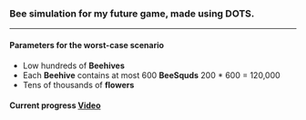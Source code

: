### Bee simulation for my future game, made using DOTS.
---
#### Parameters for the worst-case scenario
- Low hundreds of **Beehives**
- Each **Beehive** contains at most 600 **BeeSquds** 200 * 600 = 120,000
- Tens of thousands of **flowers**

#### Current progress [Video](https://drive.google.com/file/d/1bq-SmcCIniz6yKolLDhB8hP4JS_VKjHL/view)
